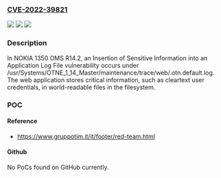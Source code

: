 ### [CVE-2022-39821](https://cve.mitre.org/cgi-bin/cvename.cgi?name=CVE-2022-39821)
![](https://img.shields.io/static/v1?label=Product&message=n%2Fa&color=blue)
![](https://img.shields.io/static/v1?label=Version&message=n%2Fa&color=blue)
![](https://img.shields.io/static/v1?label=Vulnerability&message=n%2Fa&color=brighgreen)

### Description

In NOKIA 1350 OMS R14.2, an Insertion of Sensitive Information into an Application Log File vulnerability occurs under /usr/Systems/OTNE_1_14_Master/maintenance/trace/web/.otn.default.log. The web application stores critical information, such as cleartext user credentials, in world-readable files in the filesystem.

### POC

#### Reference
- https://www.gruppotim.it/it/footer/red-team.html

#### Github
No PoCs found on GitHub currently.

